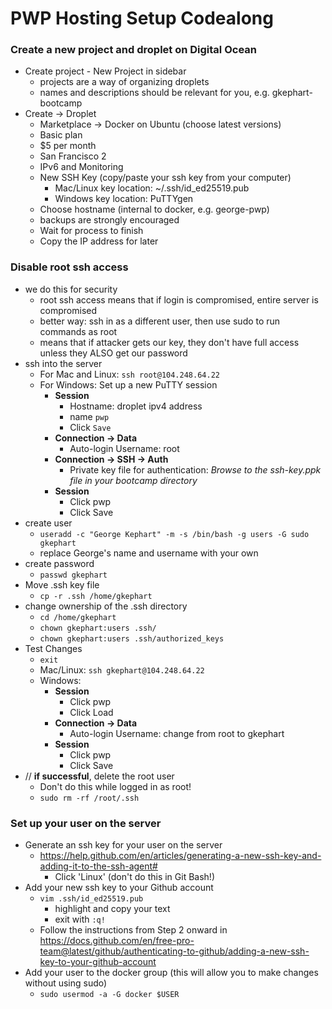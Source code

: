 # PWP Hosting Setup Codealong
### Create a new project and droplet on Digital Ocean
- Create project - New Project in sidebar
    - projects are a way of organizing droplets
    - names and descriptions should be relevant for you, e.g. gkephart-bootcamp
- Create -> Droplet
    - Marketplace -> Docker on Ubuntu (choose latest versions)
    - Basic plan
    - $5 per month
    - San Francisco 2
    - IPv6 and Monitoring
    - New SSH Key (copy/paste your ssh key from your computer)
        - Mac/Linux key location: ~/.ssh/id_ed25519.pub
        - Windows key location: PuTTYgen
    - Choose hostname (internal to docker, e.g. george-pwp)
    - backups are strongly encouraged
    - Wait for process to finish
    - Copy the IP address for later

### Disable root ssh access
- we do this for security
    - root ssh access means that if login is compromised, entire server is compromised
    - better way: ssh in as a different user, then use sudo to run commands as root
    - means that if attacker gets our key, they don't have full access unless they ALSO get our password
- ssh into the server
    - For Mac and Linux: `ssh root@104.248.64.22`
    - For Windows: Set up a new PuTTY session
        - **Session**
            - Hostname: droplet ipv4 address
            - name `pwp`
            - Click `Save`
        - **Connection → Data**
            - Auto-login Username: root
        - **Connection → SSH → Auth**
            - Private key file for authentication: *Browse to the ssh-key.ppk file in your bootcamp directory*
        - **Session**
            - Click pwp
            - Click Save
- create user
    - `useradd -c "George Kephart" -m -s /bin/bash -g users -G sudo gkephart`
    - replace George's name and username with your own
- create password
    - `passwd gkephart`
- Move .ssh key file
    - `cp -r .ssh /home/gkephart`
- change ownership of the .ssh directory
    - `cd /home/gkephart`
    - `chown gkephart:users .ssh/`
    - `chown gkephart:users .ssh/authorized_keys`
- Test Changes
    - `exit`
    - Mac/Linux: `ssh gkephart@104.248.64.22`
    - Windows:
        - **Session**
            - Click pwp
            - Click Load
        - **Connection → Data**
            - Auto-login Username: change from root to gkephart
        - **Session**
            - Click pwp
            - Click Save
- // **if successful**, delete the root user
    - Don't do this while logged in as root!
    - `sudo rm -rf /root/.ssh`

### Set up your user on the server
- Generate an ssh key for your user on the server
    - https://help.github.com/en/articles/generating-a-new-ssh-key-and-adding-it-to-the-ssh-agent#
        - Click 'Linux' (don't do this in Git Bash!)
- Add your new ssh key to your Github account
    - `vim .ssh/id_ed25519.pub`
        - highlight and copy your text
        - exit with `:q!`
    - Follow the instructions from Step 2 onward in https://docs.github.com/en/free-pro-team@latest/github/authenticating-to-github/adding-a-new-ssh-key-to-your-github-account
- Add your user to the docker group (this will allow you to make changes without using sudo)
    - `sudo usermod -a -G docker $USER`
